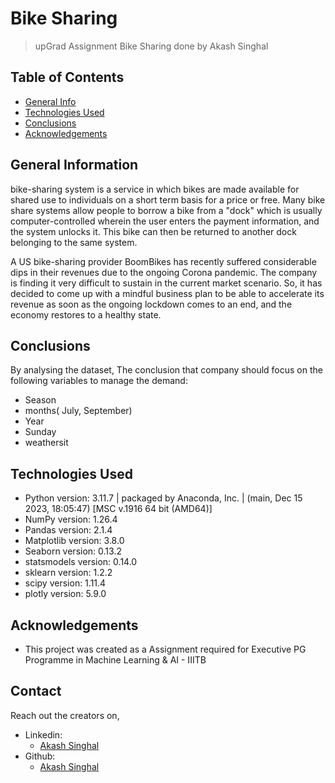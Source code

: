 # Bike Sharing
> upGrad Assignment Bike Sharing done by Akash Singhal


## Table of Contents
* [General Info](#general-information)
* [Technologies Used](#technologies-used)
* [Conclusions](#conclusions)
* [Acknowledgements](#acknowledgements)


## General Information
 bike-sharing system is a service in which bikes are made available for shared use to individuals on a short term basis for a price or free. Many bike share systems allow people to borrow a bike from a "dock" which is usually computer-controlled wherein the user enters the payment information, and the system unlocks it. This bike can then be returned to another dock belonging to the same system.

A US bike-sharing provider BoomBikes has recently suffered considerable dips in their revenues due to the ongoing Corona pandemic. The company is finding it very difficult to sustain in the current market scenario. So, it has decided to come up with a mindful business plan to be able to accelerate its revenue as soon as the ongoing lockdown comes to an end, and the economy restores to a healthy state.

## Conclusions
By analysing the dataset, The conclusion that company should focus on the following variables to manage the demand:
  
- Season
- months( July, September)
- Year
- Sunday
- weathersit




## Technologies Used
- Python version: 3.11.7 | packaged by Anaconda, Inc. | (main, Dec 15 2023, 18:05:47) [MSC v.1916 64 bit (AMD64)]
- NumPy version: 1.26.4
- Pandas version: 2.1.4
- Matplotlib version: 3.8.0
- Seaborn version: 0.13.2
- statsmodels version: 0.14.0
- sklearn version: 1.2.2
- scipy version: 1.11.4
- plotly version: 5.9.0


<!-- As the libraries versions keep on changing, it is recommended to mention the version of library used in this project -->

## Acknowledgements
- This project was created as a Assignment required for Executive PG Programme in Machine Learning & AI - IIITB


## Contact
Reach out the creators on,
- Linkedin:
    - [Akash Singhal](https://www.linkedin.com/in/akashsinghal-mspowerplatform/)
- Github:
    - [Akash Singhal](https://github.com/akashsinghal09)
 
